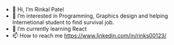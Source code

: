 - 👋 Hi, I’m Rinkal Patel
- 👀 I’m interested in Programming, Graphics design and helping Internetional student to find survival job.
- 🌱 I’m currently learning React
- 📫 How to reach me https://www.linkedin.com/in/rinks00123/

<!---
RinksIT/RinksIT is a ✨ special ✨ repository because its `README.md` (this file) appears on your GitHub profile.
You can click the Preview link to take a look at your changes.
--->

